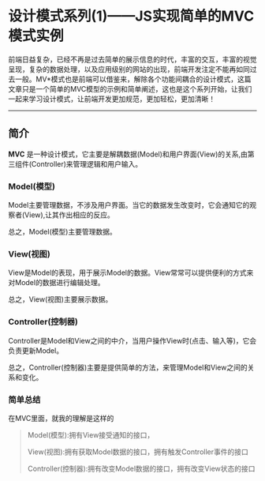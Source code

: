 # 设计模式系列(1)——JS实现简单的MVC模式实例

前端日益复杂，已经不再是过去简单的展示信息的时代，丰富的交互，丰富的视觉呈现，复杂的数据处理，以及应用级别的网站的出现，前端开发注定不能再如同过去一般。MV*模式也是前端可以借鉴来，解除各个功能间耦合的设计模式，这篇文章只是一个简单的MVC模型的示例和简单阐述，这也是这个系列开始，让我们一起来学习设计模式，让前端开发更加规范，更加轻松，更加清晰！

---

## 简介

**MVC** 是一种设计模式，它主要是解耦数据(Model)和用户界面(View)的关系,由第三组件(Controller)来管理逻辑和用户输入。

### Model(模型)

Model主要管理数据，不涉及用户界面。当它的数据发生改变时，它会通知它的观察者(View),让其作出相应的反应。

总之，Model(模型)主要管理数据。

### View(视图)

View是Model的表现，用于展示Model的数据。View常常可以提供便利的方式来对Model的数据进行编辑处理。

总之，View(视图)主要展示数据。

### Controller(控制器)

Controller是Model和View之间的中介，当用户操作View时(点击、输入等)，它会负责更新Model。

总之，Controller(控制器)主要是提供简单的方法，来管理Model和View之间的关系和变化。

### 简单总结

在MVC里面，就我的理解是这样的

>Model(模型):拥有View接受通知的接口，
>
>View(视图):拥有获取Model数据的接口，拥有触发Controller事件的接口
>
>Controller(控制器):拥有改变Model数据的接口，拥有改变View状态的接口
